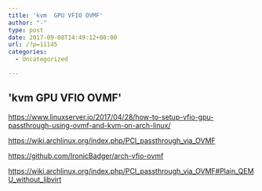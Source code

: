 ```yaml
---
title: 'kvm  GPU VFIO OVMF'
author: "-"
type: post
date: 2017-09-08T14:49:12+00:00
url: /?p=11145
categories:
  - Uncategorized

---
```

## 'kvm  GPU VFIO OVMF'
https://www.linuxserver.io/2017/04/28/how-to-setup-vfio-gpu-passthrough-using-ovmf-and-kvm-on-arch-linux/
  
https://wiki.archlinux.org/index.php/PCI_passthrough_via_OVMF
  
https://github.com/IronicBadger/arch-vfio-ovmf
  
https://wiki.archlinux.org/index.php/PCI_passthrough_via_OVMF#Plain_QEMU_without_libvirt